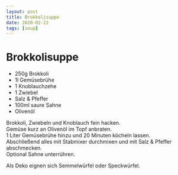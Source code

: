 ```yaml
---
layout: post
title: Brokkolisuppe
date: 2020-02-22
tags: [soup]
---
```

# Brokkolisuppe

- 250g Brokkoli
- 1l Gemüsebrühe
- 1 Knoblauchzehe
- 1 Zwiebel
- Salz & Pfeffer
- 100ml saure Sahne
- Olivenöl

Brokkoli, Zwiebeln und Knoblauch fein hacken.  
Gemüse kurz an Olivenöl im Topf anbraten.  
1 Liter Gemüsebrühe hinzu und 20 Minuten köcheln lassen.  
Abschließend alles mit Stabmixer durchmixen und mit Salz & Pfeffer abschmecken.  
Optional Sahne unterrühren.  
  
Als Deko eignen sich Semmelwürfel oder Speckwürfel.  
